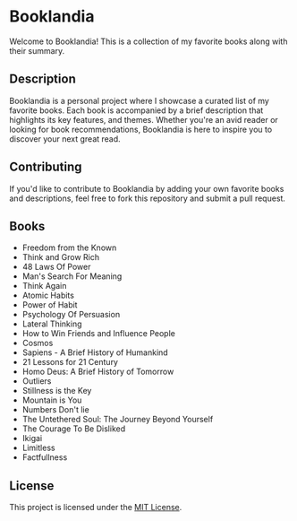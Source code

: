 # Booklandia

Welcome to Booklandia! This is a collection of my favorite books along with their summary.

## Description

Booklandia is a personal project where I showcase a curated list of my favorite books. Each book is accompanied by a brief description that highlights its key features, and themes. Whether you're an avid reader or looking for book recommendations, Booklandia is here to inspire you to discover your next great read.

<!-- Add more books and descriptions as needed -->

## Contributing

If you'd like to contribute to Booklandia by adding your own favorite books and descriptions, feel free to fork this repository and submit a pull request.

## Books

<!-- BOOK TITLES START -->
- Freedom from the Known
- Think and Grow Rich
- 48 Laws Of Power
- Man's Search For Meaning
- Think Again
- Atomic Habits
- Power of Habit
- Psychology Of Persuasion
- Lateral Thinking
- How to Win Friends and Influence People
- Cosmos
- Sapiens - A Brief History of Humankind
- 21 Lessons for 21 Century
- Homo Deus: A Brief History of Tomorrow
- Outliers
- Stillness is the Key
- Mountain is You
- Numbers Don't lie
- The Untethered Soul: The Journey Beyond Yourself
- The Courage To Be Disliked
- Ikigai
- Limitless
- Factfullness
<!-- BOOK TITLES END -->

## License

This project is licensed under the [MIT License](https://opensource.org/license/mit/).
